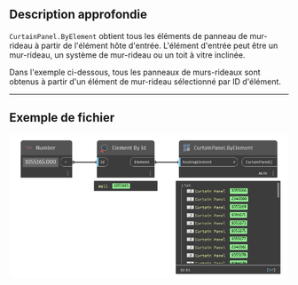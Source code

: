 ## Description approfondie
`CurtainPanel.ByElement` obtient tous les éléments de panneau de mur-rideau à partir de l'élément hôte d'entrée. L'élément d'entrée peut être un mur-rideau, un système de mur-rideau ou un toit à vitre inclinée.

Dans l'exemple ci-dessous, tous les panneaux de murs-rideaux sont obtenus à partir d'un élément de mur-rideau sélectionné par ID d'élément.
___
## Exemple de fichier

![CurtainPanel.ByElement](./Revit.Elements.CurtainPanel.ByElement_img.jpg)
